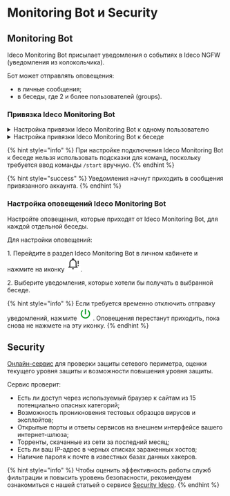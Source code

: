 # Monitoring Bot и Security

## Monitoring Bot

Ideco Monitoring Bot присылает уведомления о событиях в Ideco NGFW (уведомления из колокольчика).

Бот может отправлять оповещения:

* в личные сообщения;
* в беседы, где 2 и более пользователей (groups).

### Привязка Ideco Monitоring Bot

<details>

<summary>Настройка привязки Ideco Monitoring Bot к одному пользователю</summary>

1\. Настроить интернет на Ideco NGFW.

2\. [Привязать лицензию](/settings/server-management/license-management.md) к серверу.

3\. Перейти к диалогу с ботом: [@ideco_monitor_bot](https://telegram.im/@ideco_monitor_bot).

4\. Написать боту `/start`.

5\. Скопировать код привязки к аккаунту.

6\. Перейти в раздел **Ideco Monitoring Bot** в [личном кабинете](https://my.ideco.ru/#/ideco-monitoring-bot).

7\. Нажать на кнопку **Привязать аккаунт**.

8\. Ввести код в соответствующее поле и нажать на кнопку **Привязать**.

![](/.gitbook/assets/telegram-bot.png)

</details>

<details>

<summary>Настройка привязки Ideco Monitoring Bot к беседе</summary>

1\. Настроить интернет на Ideco NGFW.

2\. [Привязать лицензию](/settings/server-management/license-management.md) к серверу.

3\. Перейти в группу и добавить пользователя @ideco_monitoring_bot.

4\. Написать `/start` в группе.

5\. Скопировать код привязки к аккаунту.

6\. Перейти в раздел **Ideco Monitoring Bot**.

7\. Нажать на кнопку **Привязать аккаунт**.

8\. Ввести код в соответствующее поле и нажать на кнопку **Привязать**.

![](/.gitbook/assets/telegram-bot.png)

</details>

{% hint style="info" %}
При настройке подключения Ideco Monitoring Bot к беседе нельзя использовать подсказки для команд, поскольку требуется ввод команды `/start` вручную.
{% endhint %}

{% hint style="success" %}
Уведомления начнут приходить в сообщения привязанного аккаунта.
{% endhint %}

### Настройка оповещений Ideco Monitоring Bot

Настройте оповещения, которые приходят от Ideco Monitoring Bot, для каждой отдельной беседы.

Для настройки оповещений:

1\. Перейдите в раздел Ideco Monitoring Bot в личном кабинете и нажмите на иконку ![](/.gitbook/assets/icon-bot-notifications.png).

2\. Выберите уведомления, которые хотели бы получать в выбранной беседе.

{% hint style="info" %}
Если требуется временно отключить отправку уведомлений, нажмите ![](/.gitbook/assets/icon-bot-off.png). Оповещения перестанут приходить, пока снова не нажмете на эту иконку.
{% endhint %}

## Security

[Онлайн-сервис](https://security.ideco.ru/?roistat_visit=524526) для проверки защиты сетевого периметра, оценки текущего уровня защиты и возможности повышения уровня защиты.

Сервис проверит:

- Есть ли доступ через используемый браузер к сайтам из 15 потенциально опасных категорий;
- Возможность проникновения тестовых образцов вирусов и эксплойтов;
- Открытые порты и ответы сервисов на внешнем интерфейсе вашего интернет-шлюза;
- Торренты, скачанные из сети за последний месяц;
- Есть ли ваш IP-адрес в черных списках зараженных хостов;
- Наличие пароля к почте в известных базах данных хакеров.

{% hint style="info" %}
Чтобы оценить эффективность работы служб фильтрации и повысить уровень безопасности, рекомендуем ознакомиться с нашей статьей о сервисе [Security Ideco](/recipes/popular-recipes/security-ideco.md).
{% endhint %}